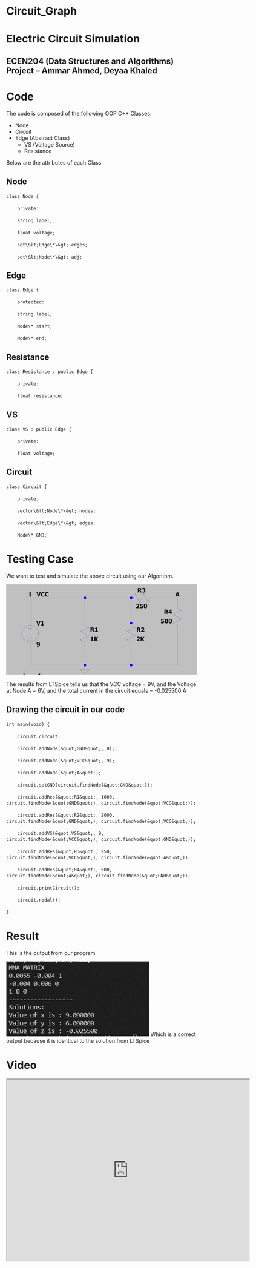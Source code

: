 # Circuit_Graph
# Electric Circuit Simulation

## ECEN204 (Data Structures and Algorithms) Project – Ammar Ahmed, Deyaa Khaled
# Code

The code is composed of the following OOP C++ Classes:

- Node
- Circuit
- Edge (Abstract Class)
  - VS (Voltage Source)
  - Resistance

Below are the attributes of each Class

## Node
```
class Node {

    private:

    string label;

    float voltage;

    set\&lt;Edge\*\&gt; edges;

    set\&lt;Node\*\&gt; adj;
```
## Edge
```
class Edge {

    protected:

    string label;

    Node\* start;

    Node\* end;
```
## Resistance
```
class Resistance : public Edge {

    private:

    float resistance;
```
## VS
```
class VS : public Edge {

    private:

    float voltage;
```
## Circuit
```
class Circuit {

    private:

    vector\&lt;Node\*\&gt; nodes;

    vector\&lt;Edge\*\&gt; edges;

    Node\* GND;
```
# Testing Case

We want to test and simulate the above circuit using our Algorithm.

![Circuit](https://github.com/ammarahmed19/Circuit_Graph/blob/main/gallery/img1.png)

The results from LTSpice tells us that the VCC voltage = 9V, and the Voltage at Node A = 6V, and the total current in the circuit equals = -0.025500 A

## Drawing the circuit in our code
```
int main(void) {

    Circuit circuit;

    circuit.addNode(&quot;GND&quot;, 0);

    circuit.addNode(&quot;VCC&quot;, 9);

    circuit.addNode(&quot;A&quot;);

    circuit.setGND(circuit.findNode(&quot;GND&quot;));

    circuit.addRes(&quot;R1&quot;, 1000, circuit.findNode(&quot;GND&quot;), circuit.findNode(&quot;VCC&quot;));

    circuit.addRes(&quot;R2&quot;, 2000, circuit.findNode(&quot;GND&quot;), circuit.findNode(&quot;VCC&quot;));

    circuit.addVS(&quot;VS&quot;, 9, circuit.findNode(&quot;VCC&quot;), circuit.findNode(&quot;GND&quot;));

    circuit.addRes(&quot;R3&quot;, 250, circuit.findNode(&quot;VCC&quot;), circuit.findNode(&quot;A&quot;));

    circuit.addRes(&quot;R4&quot;, 500, circuit.findNode(&quot;A&quot;), circuit.findNode(&quot;GND&quot;));

    circuit.printCircuit();

    circuit.nodal();

}
```
# Result

This is the output from our program

![Result](https://github.com/ammarahmed19/Circuit_Graph/blob/main/gallery/img2.png)
Which is a correct output because it is identical to the solution from LTSpice

# Video

<iframe src="https://drive.google.com/file/d/1ENeIBy3wX_MymQOL6J_eMppwXk3FHja7/preview" width="640" height="480" allow="autoplay"></iframe>